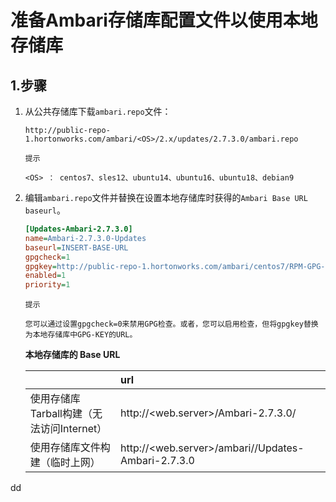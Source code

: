准备Ambari存储库配置文件以使用本地存储库
================================================================================
## 1.步骤
1. 从公共存储库下载`ambari.repo`文件：
    ```
    http://public-repo-1.hortonworks.com/ambari/<OS>/2.x/updates/2.7.3.0/ambari.repo
    ```
    ```
    提示

    <OS> ： centos7、sles12、ubuntu14、ubuntu16、ubuntu18、debian9
    ```
2. 编辑`ambari.repo`文件并替换在设置本地存储库时获得的`Ambari Base URL baseurl`。
    ```ini
    [Updates-Ambari-2.7.3.0]
    name=Ambari-2.7.3.0-Updates
    baseurl=INSERT-BASE-URL
    gpgcheck=1
    gpgkey=http://public-repo-1.hortonworks.com/ambari/centos7/RPM-GPG-KEY/RPM-GPG-KEY-Jenkins
    enabled=1
    priority=1
    ```
    ```
    提示

    您可以通过设置gpgcheck=0来禁用GPG检查。或者，您可以启用检查，但将gpgkey替换为本地存储库中GPG-KEY的URL。
    ```

    **本地存储库的 Base URL**

    |  | url |
    | :------------- | :------------- |
    | 使用存储库Tarball构建（无法访问Internet）| http://<web.server>/Ambari-2.7.3.0/<OS> |
    | 使用存储库文件构建（临时上网）| http://<web.server>/ambari/<OS>/Updates-Ambari-2.7.3.0 |





































dd
